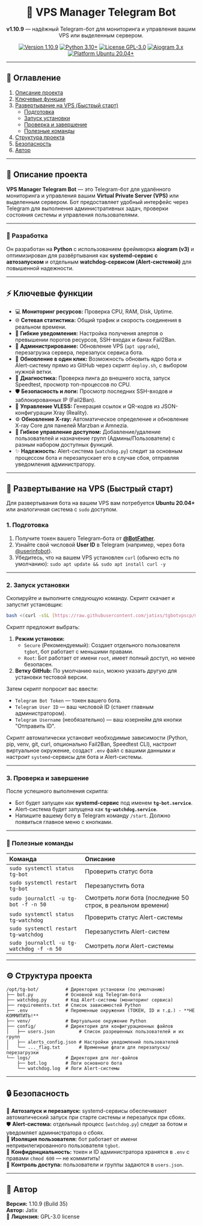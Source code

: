 <h1 align="center">🤖 VPS Manager Telegram Bot</h1>

<p align="center">
  <b>v1.10.9</b> — надёжный Telegram-бот для мониторинга и управления вашим VPS или выделенным сервером.
</p>

<p align="center">
  <a href="https://github.com/jatixs/tgbotvpscp/releases/latest"><img src="https://img.shields.io/badge/version-1.10.9-blue?style=flat-square" alt="Version 1.10.9"/></a>
  <a href="https://www.python.org/"><img src="https://img.shields.io/badge/python-3.10%2B-green?style=flat-square" alt="Python 3.10+"/></a>
  <a href="https://choosealicense.com/licenses/gpl-3.0/"><img src="https://img.shields.io/badge/license-GPL--3.0-lightgrey?style=flat-square" alt="License GPL-3.0"/></a>
  <a href="https://github.com/aiogram/aiogram"><img src="https://img.shields.io/badge/aiogram-3.x-orange?style=flat-square" alt="Aiogram 3.x"/></a>
  <a href="https://releases.ubuntu.com/focal/"><img src="https://img.shields.io/badge/platform-Ubuntu%2020.04%2B-important?style=flat-square" alt="Platform Ubuntu 20.04+"/></a>
</p>

---

## 📘 Оглавление
1. [Описание проекта](#-описание-проекта)
2. [Ключевые функции](#-ключевые-функции)
3. [Развертывание на VPS (Быстрый старт)](#-развертывание-на-vps-быстрый-старт)
   - [Подготовка](#1-подготовка)
   - [Запуск установки](#2-запуск-установки)
   - [Проверка и завершение](#3-проверка-и-завершение)
   - [Полезные команды](#-полезные-команды)
4. [Структура проекта](#️-структура-проекта)
5. [Безопасность](#-безопасность)
6. [Автор](#-автор)

---

## 🧩 Описание проекта

**VPS Manager Telegram Bot** — это Telegram-бот для удалённого мониторинга и управления вашим **Virtual Private Server (VPS)** или выделенным сервером.
Бот предоставляет удобный интерфейс через Telegram для выполнения административных задач, проверки состояния системы и управления пользователями.

---

### 🐍 Разработка

Он разработан на **Python** с использованием фреймворка **aiogram (v3)** и оптимизирован для развёртывания как **systemd-сервис с автозапуском** и отдельным **watchdog-сервисом (Alert-системой)** для повышенной надежности.

---

## ⚡ Ключевые функции

- 💻 **Мониторинг ресурсов:** Проверка CPU, RAM, Disk, Uptime.
- 🌐 **Сетевая статистика:** Общий трафик и скорость соединения в реальном времени.
- 🔔 **Гибкие уведомления:** Настройка получения алертов о превышении порогов ресурсов, SSH-входах и банах Fail2Ban.
- 🧭 **Администрирование:** Обновление VPS (`apt upgrade`), перезагрузка сервера, перезапуск сервиса бота.
- 🚀 **Обновление в один клик:** Возможность обновить ядро бота и Alert-систему прямо из GitHub через скрипт `deploy.sh`, с выбором нужной ветки.
- 🧠 **Диагностика:** Проверка пинга до внешнего хоста, запуск Speedtest, просмотр топ-процессов по CPU.
- 🛡️ **Безопасность и логи:** Просмотр последних SSH-входов и заблокированных IP (Fail2Ban).
- 🔑 **Управление VLESS:** Генерация ссылок и QR-кодов из JSON-конфигурации Xray (Reality).
- ⚙️ **Обновление X-ray:** Автоматическое определение и обновление X-ray Core для панелей Marzban и Amnezia.
- 👥 **Гибкое управление доступом:** Добавление/удаление пользователей и назначение групп (Админы/Пользователи) с разным набором доступных функций.
- ✨ **Надежность:** Alert-система (`watchdog.py`) следит за основным процессом бота и перезапускает его в случае сбоя, отправляя уведомления администратору.

---

## 🚀 Развертывание на VPS (Быстрый старт)

Для развертывания бота на вашем VPS вам потребуется **Ubuntu 20.04+** или аналогичная система с `sudo` доступом.

### 1. Подготовка

1. Получите токен вашего Telegram-бота от **[@BotFather](https://t.me/BotFather)**.
2. Узнайте свой числовой **User ID** в Telegram (например, через бота [@userinfobot](https://t.me/userinfobot)).
3. Убедитесь, что на вашем VPS установлен `curl` (обычно есть по умолчанию): `sudo apt update && sudo apt install curl -y`

---

### 2. Запуск установки

Скопируйте и выполните следующую команду. Скрипт скачает и запустит установщик:

```bash
bash <(curl -sSL [https://raw.githubusercontent.com/jatixs/tgbotvpscp/main/deploy.sh](https://raw.githubusercontent.com/jatixs/tgbotvpscp/main/deploy.sh))
```

Скрипт предложит выбрать:
1.  **Режим установки:**
    * `Secure` (Рекомендуемый): Создает отдельного пользователя `tgbot`, бот работает с меньшими правами.
    * `Root`: Бот работает от имени `root`, имеет полный доступ, но менее безопасен.
2.  **Ветку GitHub:** По умолчанию `main`, можно указать другую для установки тестовой версии.

Затем скрипт попросит вас ввести:
* `Telegram Bot Token` — токен вашего бота.
* `Telegram User ID` — ваш числовой ID (станет главным администратором).
* `Telegram Username` (необязательно) — ваш юзернейм для кнопки "Отправить ID".

Скрипт автоматически установит необходимые зависимости (Python, pip, venv, git, curl, опционально Fail2Ban, Speedtest CLI), настроит виртуальное окружение, создаст `.env` файл с вашими данными и настроит `systemd`-сервисы для бота и Alert-системы.

---

### 3. Проверка и завершение

После успешного выполнения скрипта:

* Бот будет запущен как **systemd-сервис** под именем **`tg-bot.service`**.
* Alert-система будет запущена как **`tg-watchdog.service`**.
* Напишите вашему боту в Telegram команду `/start`. Должно появиться главное меню с кнопками.

---

### 🧰 Полезные команды

| Команда                                                                               | Описание                                                      |
| :------------------------------------------------------------------------------------ | :------------------------------------------------------------ |
| `sudo systemctl status tg-bot`                                                        | Проверить статус бота                                         |
| `sudo systemctl restart tg-bot`                                                       | Перезапустить бота                                            |
| `sudo journalctl -u tg-bot -f -n 50`                                                    | Смотреть логи бота (последние 50 строк, в реальном времени) |
| `sudo systemctl status tg-watchdog`                                                   | Проверить статус Alert-системы                                |
| `sudo systemctl restart tg-watchdog`                                                  | Перезапустить Alert-систем                                    |
| `sudo journalctl -u tg-watchdog -f -n 50`                                                 | Смотреть логи Alert-системы                                   |

---

## ⚙️ Структура проекта

```
/opt/tg-bot/          # Директория установки (по умолчанию)
├── bot.py            # Основной код Telegram-бота
├── watchdog.py       # Код Alert-системы (мониторинг сервиса)
├── requirements.txt  # Список зависимостей Python
├── .env              # Переменные окружения (ТОКЕН, ID и т.д.) - **НЕ КОММИТИТЬ!**
├── venv/             # Виртуальное окружение Python
├── config/           # Директория для конфигурационных файлов
│   ├── users.json         # Список разрешенных пользователей и их групп
│   ├── alerts_config.json # Настройки уведомлений пользователей
│   └── ..._flag.txt       # Временные флаги для перезапуска/перезагрузки
└── logs/             # Директория для лог-файлов
    ├── bot.log       # Логи основного бота
    └── watchdog.log  # Логи Alert-системы

```

---
## 🔒 Безопасность

🔄 **Автозапуск и перезапуск:** systemd-сервисы обеспечивают автоматический запуск при старте системы и перезапуск при сбоях.  
🛡️ **Alert-система:** отдельный процесс (`watchdog.py`) следит за ботом и уведомляет администратора о сбоях.  
👤 **Изоляция пользователя:** бот работает от имени непривилегированного пользователя `tgbot`.  
🔐 **Конфиденциальность:** токен и ID администратора хранятся в `.env` с правами `chmod 600` — не коммитить!  
👮 **Контроль доступа:** пользователи и группы задаются в `users.json`.

---

## 👤 Автор
**Версия:** 1.10.9 (Build 35)  
**Автор:** Jatix  
📜 **Лицензия:** GPL-3.0 license
